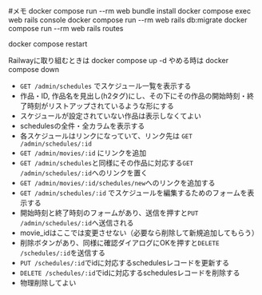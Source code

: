 #メモ
docker compose run --rm web bundle install
docker compose exec web rails console
docker compose run --rm web rails db:migrate
docker compose run --rm web rails routes

docker compose restart

Railwayに取り組むときは
docker compose up -d
やめる時は
docker compose down



- `GET /admin/schedules` でスケジュール一覧を表示する
- 作品・ID, 作品名を見出し(h2タグ)にし、その下にその作品の開始時刻・終了時刻がリストアップされているような形にする
- スケジュールが設定されていない作品は表示しなくてよい
- schedulesの全件・全カラムを表示する
- 各スケジュールはリンクになっていて、リンク先は `GET /admin/schedules/:id`
- `GET /admin/movies/:id` にリンクを追加
- `GET /admin/schedules`と同様にその作品に対応する`GET /admin/schedules/:id`へのリンクを置く
- `GET /admin/movies/:id/schedules/new`へのリンクを追加する
- `GET /admin/schedules/:id` でスケジュールを編集するためのフォームを表示する
- 開始時刻と終了時刻のフォームがあり、送信を押すと`PUT /admin/schedules/:id`へ送信される
- movie_idはここでは変更させない（必要なら削除して新規追加してもらう）
- 削除ボタンがあり、同様に確認ダイアログにOKを押すと`DELETE /schedules/:id`を送信する
- `PUT /schedules/:id`でidに対応するschedulesレコードを更新する
- `DELETE /schedules/:id`でidに対応するschedulesレコードを削除する
- 物理削除してよい
